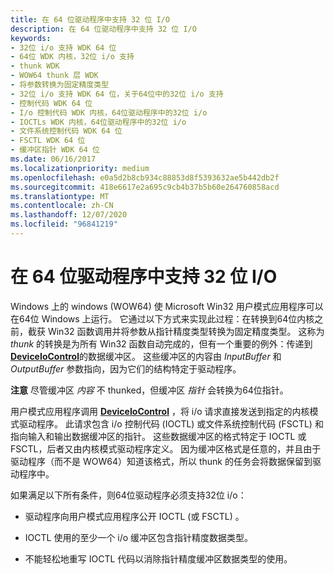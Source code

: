 ```yaml
---
title: 在 64 位驱动程序中支持 32 位 I/O
description: 在 64 位驱动程序中支持 32 位 I/O
keywords:
- 32位 i/o 支持 WDK 64 位
- 64位 WDK 内核，32位 i/o 支持
- thunk WDK
- WOW64 thunk 层 WDK
- 将参数转换为固定精度类型
- 32位 i/o 支持 WDK 64 位，关于64位中的32位 i/o 支持
- 控制代码 WDK 64 位
- I/o 控制代码 WDK 内核，64位驱动程序中的32位 i/o
- IOCTLs WDK 内核，64位驱动程序中的32位 i/o
- 文件系统控制代码 WDK 64 位
- FSCTL WDK 64 位
- 缓冲区指针 WDK 64 位
ms.date: 06/16/2017
ms.localizationpriority: medium
ms.openlocfilehash: e0a5d2b8cb934c88853d8f5393632ae5b442db2f
ms.sourcegitcommit: 418e6617e2a695c9cb4b37b5b60e264760858acd
ms.translationtype: MT
ms.contentlocale: zh-CN
ms.lasthandoff: 12/07/2020
ms.locfileid: "96841219"
---
```

# <a name="supporting-32-bit-io-in-your-64-bit-driver"></a>在 64 位驱动程序中支持 32 位 I/O





Windows 上的 windows (WOW64) 使 Microsoft Win32 用户模式应用程序可以在64位 Windows 上运行。 它通过以下方式来实现此过程：在转换到64位内核之前，截获 Win32 函数调用并将参数从指针精度类型转换为固定精度类型。 这称为 *thunk* 的转换是为所有 Win32 函数自动完成的，但有一个重要的例外：传递到 [**DeviceIoControl**](/windows/win32/api/ioapiset/nf-ioapiset-deviceiocontrol)的数据缓冲区。 这些缓冲区的内容由 *InputBuffer* 和 *OutputBuffer* 参数指向，因为它们的结构特定于驱动程序。

**注意**   尽管缓冲区 *内容* 不 thunked，但缓冲区 *指针* 会转换为64位指针。

 

用户模式应用程序调用 [**DeviceIoControl**](/windows/win32/api/ioapiset/nf-ioapiset-deviceiocontrol) ，将 i/o 请求直接发送到指定的内核模式驱动程序。 此请求包含 i/o 控制代码 (IOCTL) 或文件系统控制代码 (FSCTL) 和指向输入和输出数据缓冲区的指针。 这些数据缓冲区的格式特定于 IOCTL 或 FSCTL，后者又由内核模式驱动程序定义。 因为缓冲区格式是任意的，并且由于驱动程序（而不是 WOW64）知道该格式，所以 thunk 的任务会将数据保留到驱动程序中。

如果满足以下所有条件，则64位驱动程序必须支持32位 i/o：

-   驱动程序向用户模式应用程序公开 IOCTL (或 FSCTL) 。

-   IOCTL 使用的至少一个 i/o 缓冲区包含指针精度数据类型。

-   不能轻松地重写 IOCTL 代码以消除指针精度缓冲区数据类型的使用。

 

